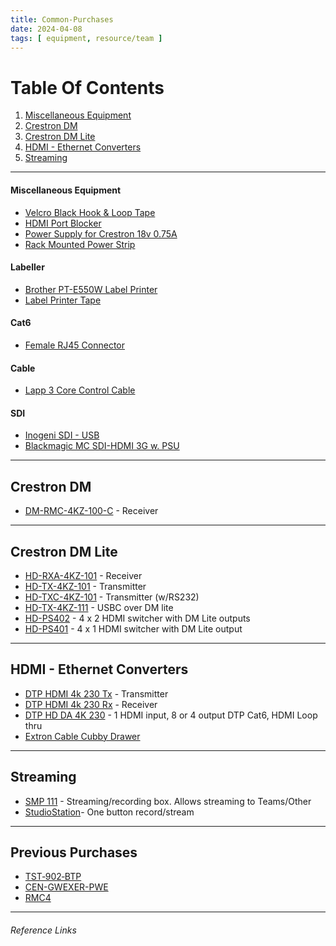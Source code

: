 ```yaml
---
title: Common-Purchases
date: 2024-04-08
tags: [ equipment, resource/team ]
---
```

# Table Of Contents
1. [Miscellaneous Equipment](#Miscellaneous%20Equipment)
2. [Crestron DM](#Crestron%20DM)
3. [Crestron DM Lite](#Crestron%20DM%20Lite)
4. [HDMI - Ethernet Converters](#HDMI%20-%20Ethernet%20Converters)
5. [Streaming](#Streaming)

---

#### Miscellaneous Equipment
- [Velcro Black Hook & Loop Tape]
- [HDMI Port Blocker]
- [Power Supply for Crestron 18v 0.75A]
- [Rack Mounted Power Strip]

#### Labeller
- [Brother PT-E550W Label Printer]
- [Label Printer Tape]

#### Cat6
- [Female RJ45 Connector]

#### Cable
- [Lapp 3 Core Control Cable]

#### SDI
- [Inogeni SDI - USB]
- [Blackmagic MC SDI-HDMI 3G w. PSU]
---

## Crestron DM
- [DM-RMC-4KZ-100-C] - Receiver
---

## Crestron DM Lite
- [HD-RXA-4KZ-101] - Receiver
- [HD-TX-4KZ-101] - Transmitter
- [HD-TXC-4KZ-101] - Transmitter (w/RS232) 
- [HD-TX-4KZ-111] - USBC over DM lite
- [HD-PS402] - 4 x 2 HDMI switcher with DM Lite outputs 
- [HD-PS401] - 4 x 1 HDMI switcher with DM Lite output
---

## HDMI - Ethernet Converters
- [DTP HDMI 4k 230 Tx] - Transmitter
- [DTP HDMI 4k 230 Rx] - Receiver
- [DTP HD DA 4K 230] - 1 HDMI input, 8 or 4 output DTP Cat6, HDMI Loop thru
- [Extron Cable Cubby Drawer](https://www.extron.com/product/ccdseries)
---

## Streaming
- [SMP 111] - Streaming/recording box. Allows streaming to Teams/Other
- [StudioStation]- One button record/stream
---

## Previous Purchases
- [TST‑902‑BTP]
- [CEN-GWEXER-PWE]
- [RMC4]
---

###### Reference Links

[Brother PT-E550W Label Printer]: https://ie.rs-online.com/web/p/label-printers/9186692
[Label Printer Tape]: https://ie.rs-online.com/web/p/label-printer-tapes/1572275?searchId=e888b5b2-ef44-424e-a07a-b6d4b04b519d&gb=s
[Female RJ45 Connector]: https://ie.rs-online.com/web/p/ethernet-connectors/7810845
[Inogeni SDI - USB]: https://www.thomann.de/ie/inogeni_sdi_to_usb_3.0_converter.htm?listPosition=2
[Blackmagic MC SDI-HDMI 3G w. PSU]:https://www.thomann.de/ie/blackmagic_design_mc_sdi_hdmi_3g_w._psu.htm
[Velcro Black Hook & Loop Tape]: https://ie.rs-online.com/web/p/hook-loop-tapes/4239533?searchId=a14c5c77-e4ef-4f1f-b9ef-5b48365ff754&gb=s
[Lapp 3 Core Control Cable]: https://ie.rs-online.com/web/p/twisted-pair-multicore-data-cable/4451654?searchId=fc4e2d63-1425-4a87-bca2-94507e21762c&gb=s
[HDMI Port Blocker]: https://ie.rs-online.com/web/p/av-connector-accessories/7635751?searchId=17fa40cb-e2f2-42ab-86b5-ea82e0dc63ff&gb=s
[Power Supply for Crestron 18v 0.75A]: https://ie.rs-online.com/web/p/ac-dc-adapters/1176114?searchId=cc908ba1-ab5f-41e0-99ed-0b9db397ce18&gb=s
[DM-RMC-4KZ-100-C]: https://www.crestron.com/Products/Video/DigitalMedia-Endpoints/Receivers/DM-RMC-4KZ-100-C
[HD-RXA-4KZ-101]: https://www.crestron.com/Products/Video/HDMI-Solutions/HDMI-Extenders/HD-RXA-4KZ-101
[HD-TX-4KZ-101]: https://www.crestron.com/Products/Video/HDMI-Solutions/HDMI-Extenders/HD-TX-4KZ-101
[HD-TXC-4KZ-101]: https://www.crestron.com/Products/Video/HDMI-Solutions/HDMI-Extenders/HD-TXC-4KZ-101
[HD-TX-4KZ-111]: https://www.crestron.com/Products/Video/HDMI-Solutions/HDMI-Extenders/HD-TX-4KZ-111
[HD-PS402]: https://www.crestron.com/Products/Video/DigitalMedia-Switchers/Fixed-Switchers/HD-PS402
[HD-PS401]: https://www.crestron.com/Products/Video/DigitalMedia-Switchers/Fixed-Switchers/HD-PS401
[DTP HDMI 4k 230 Tx]: https://www.extron.com/product/dtphdmi230tx?subtype=360
[DTP HDMI 4k 230 Rx]: https://www.extron.com/product/dtphdmi230rx?subtype=360
[DTP HD DA 4K 230]: https://www.extron.com/product/dtphdda230
[SMP 111]: https://www.extron.com/product/smp111
[StudioStation]: https://www.extron.com/product/studiostation
[TST‑902‑BTP]: https://www.crestron.com/Products/Accessory/Power-Supplies/Battery-Packs/TST-902-BTP
[CEN-GWEXER-PWE]: https://www.crestron.com/Products/Control-Hardware-Software/Wireless-Communications/Wireless-Gateways/CEN-GWEXER-PWE
[RMC4]: https://www.crestron.com/Products/Control-Hardware-Software/Hardware/Control-Systems/RMC4
[Rack Mounted Power Strip]: https://ie.farnell.com/lms-data/pdu-6ws-h/6-way-horizontal-13a-switched/dp/3761838